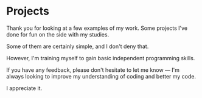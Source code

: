 # Projects

Thank you for looking at a few examples of my work.
Some projects I've done for fun on the side with my studies.

Some of them are certainly simple, and I don't deny that.

However, I'm training myself to gain basic independent programming skills.

If you have any feedback, please don't hesitate to let me know — I'm always looking to improve my understanding of coding and better my code.

I appreciate it. 
